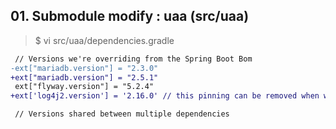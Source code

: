 ## 01. Submodule modify : uaa (src/uaa)

> $ vi src/uaa/dependencies.gradle
```diff
 // Versions we're overriding from the Spring Boot Bom
-ext["mariadb.version"] = "2.3.0"
+ext["mariadb.version"] = "2.5.1"
 ext["flyway.version"] = "5.2.4"
+ext['log4j2.version'] = '2.16.0' // this pinning can be removed when we bump to a spring boot version that has 2.16.0+ (due to CVE https://github.com/advisories/GHSA-jfh8-c2jp-5v3q in log4j < 2.15.0)

 // Versions shared between multiple dependencies
```
